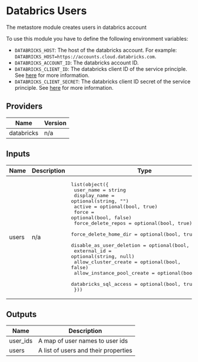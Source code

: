 # Databrics Users
The metastore module creates users in databrics account

To use this module you have to define the following environment variables:
- `DATABRICKS_HOST`: The host of the databricks account. For example: `DATABRICKS_HOST=https://accounts.cloud.databricks.com`.
- `DATABRICKS_ACCOUNT_ID`: The databricks account ID.
- `DATABRICKS_CLIENT_ID`: The databricks client ID of the service principle. See [here](https://docs.databricks.com/en/dev-tools/authentication-oauth.html) for more information.
- `DATABRICKS_CLIENT_SECRET`: The databricks client ID secret of the service principle. See [here](https://docs.databricks.com/en/dev-tools/authentication-oauth.html) for more information.

## Providers

| Name | Version |
|------|---------|
| databricks | n/a |

## Inputs

| Name | Description | Type | Default | Required |
|------|-------------|------|---------|:-----:|
| users | n/a | <pre>list(object({<br>    user_name                  = string<br>    display_name               = optional(string, "")<br>    active                     = optional(bool, true)<br>    force                      = optional(bool, false)<br>    force_delete_repos         = optional(bool, true)<br>    force_delete_home_dir      = optional(bool, true)<br>    disable_as_user_deletion   = optional(bool, false)<br>    external_id                = optional(string, null)<br>    allow_cluster_create       = optional(bool, false)<br>    allow_instance_pool_create = optional(bool, false)<br>    databricks_sql_access      = optional(bool, true)<br>  }))<br></pre> | n/a | yes |

## Outputs

| Name | Description |
|------|-------------|
| user\_ids | A map of user names to user ids |
| users | A list of users and their properties |